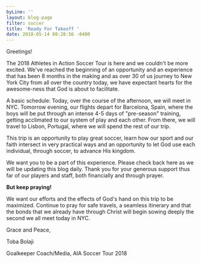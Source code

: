 ```yaml
---
byLine: ''
layout: blog-page
filter: soccer
title: 'Ready For Takeoff '
date: 2018-05-14 08:28:56 -0400
---
```

Greetings!

The 2018 Athletes in Action Soccer Tour is here and we couldn't be more excited. We've reached the beginning of an opportunity and an experience that has been 8 months in the making and as over 30 of us journey to New York City from all over the country today, we have expectant hearts for the awesome-ness that God is about to facilitate. 

A basic schedule: Today, over the course of the afternoon, we will meet in NYC. Tomorrow evening, our flights depart for Barcelona, Spain, where the boys will be put through an intense 4-5 days of "pre-season" training, getting acclimated to our system of play and each other. From there, we will travel to Lisbon, Portugal, where we will spend the rest of our trip. 

This trip is an opportunity to play great soccer, learn how our sport and our faith intersect in very practical ways and an opportunity to let God use each individual, through soccer, to advance His kingdom. 

We want you to be a part of this experience. Please check back here as we will be updating this blog daily. Thank you for your generous support thus far of our players and staff, both financially and through prayer. 

**But keep praying!**

We want our efforts and the effects of God's hand on this trip to be maximized. Continue to pray for safe travels, a seamless itinerary and that the bonds that we already have through Christ will begin sowing deeply the second we all meet today in NYC. 

Grace and Peace, 

Toba Bolaji 

Goalkeeper Coach/Media, AIA Soccer Tour 2018 